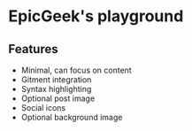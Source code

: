 # EpicGeek's playground

## Features
* Minimal, can focus on content
* Gitment integration
* Syntax highlighting
* Optional post image
* Social icons
* Optional background image

